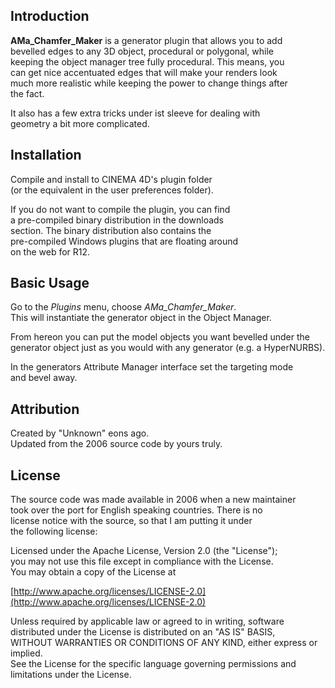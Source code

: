 Introduction
------------

**AMa_Chamfer_Maker** is a generator plugin that allows you to add  
bevelled edges to any 3D object, procedural or polygonal, while  
keeping the object manager tree fully procedural. This means, you  
can get nice accentuated edges that will make your renders look  
much more realistic while keeping the power to change things after  
the fact.

It also has a few extra tricks under ist sleeve for dealing with  
geometry a bit more complicated.

Installation
------------

Compile and install to CINEMA 4D's plugin folder  
(or the equivalent in the user preferences folder).

If you do not want to compile the plugin, you can find  
a pre-compiled binary distribution in the downloads  
section. The binary distribution also contains the  
pre-compiled Windows plugins that are floating around  
on the web for R12.


Basic Usage
-----------

Go to the _Plugins_ menu, choose *AMa_Chamfer_Maker*.  
This will instantiate the generator object in the Object Manager.  

From hereon you can put the model objects you want bevelled under the  
generator object just as you would with any generator (e.g. a HyperNURBS).

In the generators Attribute Manager interface set the targeting mode  
and bevel away.


Attribution
-----------

Created by "Unknown" eons ago.  
Updated from the 2006 source code by yours truly.


License
-------

The source code was made available in 2006 when a new maintainer  
took over the port for English speaking countries. There is no  
license notice with the source, so that I am putting it under  
the following license:

Licensed under the Apache License, Version 2.0 (the "License");  
you may not use this file except in compliance with the License.  
You may obtain a copy of the License at

[http://www.apache.org/licenses/LICENSE-2.0](http://www.apache.org/licenses/LICENSE-2.0)

Unless required by applicable law or agreed to in writing, software  
distributed under the License is distributed on an "AS IS" BASIS,  
WITHOUT WARRANTIES OR CONDITIONS OF ANY KIND, either express or implied.  
See the License for the specific language governing permissions and  
limitations under the License.  
